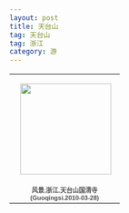 ```yaml
---
layout: post
title: 天台山
tag: 天台山
tag: 浙江
category: 游
---
```

<table style="width:194px;"><tr><td align="center" style="height:194px;background:url(https://picasaweb.google.com/s/c/transparent_album_background.gif) no-repeat left"><a href="https://picasaweb.google.com/100176428078475760122/Guoqingsi20100328?authuser=0&feat=embedwebsite"><img src="https://lh6.googleusercontent.com/-ewk6ZEwzqCc/TV_xU5P4pgE/AAAAAAAAAJ8/24Nm0O0-oMg/s160-c/Guoqingsi20100328.jpg" width="160" height="160" style="margin:1px 0 0 4px;"></a></td></tr><tr><td style="text-align:center;font-family:arial,sans-serif;font-size:11px"><a href="https://picasaweb.google.com/100176428078475760122/Guoqingsi20100328?authuser=0&feat=embedwebsite" style="color:#4D4D4D;font-weight:bold;text-decoration:none;">风景.浙江.天台山国清寺(Guoqingsi.2010-03-28)</a></td></tr></table>